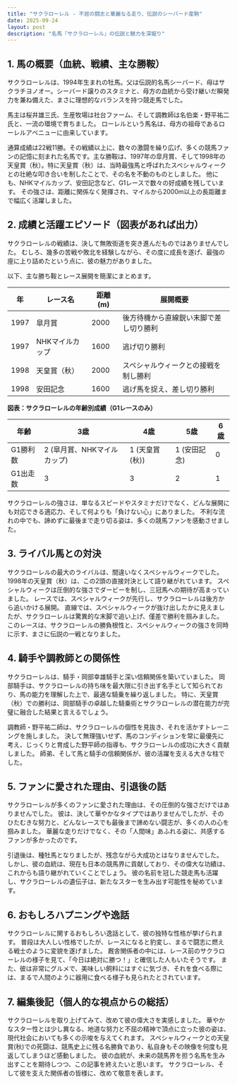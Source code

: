 ```yaml
---
title: "サクラローレル - 不屈の闘志と華麗なる走り、伝説のシーバード産駒"
date: 2025-09-24
layout: post
description: "名馬『サクラローレル』の伝説と魅力を深堀り"
---
```


## 1. 馬の概要（血統、戦績、主な勝鞍）

サクラローレルは、1994年生まれの牡馬。父は伝説的名馬シーバード、母はサクラチヨノオー。シーバード譲りのスタミナと、母方の血統から受け継いだ瞬発力を兼ね備えた、まさに理想的なバランスを持つ競走馬でした。  

馬主は桜井雄三氏、生産牧場は社台ファーム、そして調教師は名伯楽・野平祐二氏と、一流の環境で育ちました。  ローレルという馬名は、母方の祖母であるローレルアベニューに由来しています。

通算成績は22戦11勝。その戦績以上に、数々の激闘を繰り広げ、多くの競馬ファンの記憶に刻まれた名馬です。主な勝鞍は、1997年の皐月賞、そして1998年の天皇賞（秋）。特に天皇賞（秋）は、当時最強馬と呼ばれたスペシャルウィークとの壮絶な叩き合いを制したことで、その名を不動のものとしました。  他にも、NHKマイルカップ、安田記念など、G1レースで数々の好成績を残しています。  その強さは、距離に関係なく発揮され、マイルから2000m以上の長距離まで幅広く活躍しました。


## 2. 成績と活躍エピソード（図表があれば出力）

サクラローレルの戦績は、決して無敗街道を突き進んだものではありませんでした。  むしろ、幾多の苦戦や敗北を経験しながら、その度に成長を遂げ、最強の座に上り詰めたという点に、彼の魅力がありました。

以下、主な勝ち鞍とレース展開を簡潔にまとめます。

| 年 | レース名         | 距離(m) | 展開概要                                     |
|---|-----------------|----------|---------------------------------------------|
| 1997 | 皐月賞           | 2000     | 後方待機から直線鋭い末脚で差し切り勝利       |
| 1997 | NHKマイルカップ    | 1600     | 逃げ切り勝利                               |
| 1998 | 天皇賞（秋）       | 2000     | スペシャルウィークとの接戦を制し勝利       |
| 1998 | 安田記念          | 1600     | 逃げ馬を捉え、差し切り勝利                   |


**図表：サクラローレルの年齢別成績（G1レースのみ）**

| 年齢 | 3歳 | 4歳 | 5歳 | 6歳 |
|---|---|---|---|---|
| G1勝利数 | 2 (皐月賞、NHKマイルカップ) | 1 (天皇賞(秋)) | 1 (安田記念) | 0 |
| G1出走数 | 3 | 3 | 2 | 1 |


サクラローレルの強さは、単なるスピードやスタミナだけでなく、どんな展開にも対応できる適応力、そして何よりも「負けない心」にありました。  不利な流れの中でも、諦めずに最後まで走り切る姿は、多くの競馬ファンを感動させました。


## 3. ライバル馬との対決

サクラローレルの最大のライバルは、間違いなくスペシャルウィークでした。  1998年の天皇賞（秋）は、この2頭の直接対決として語り継がれています。  スペシャルウィークは圧倒的な強さでダービーを制し、三冠馬への期待が高まっていました。  レースでは、スペシャルウィークが先行し、サクラローレルは後方から追いかける展開。  直線では、スペシャルウィークが抜け出したかに見えましたが、サクラローレルは驚異的な末脚で追い上げ、僅差で勝利を掴みました。  このレースは、サクラローレルの勝負根性と、スペシャルウィークの強さを同時に示す、まさに伝説の一戦となりました。


## 4. 騎手や調教師との関係性

サクラローレルは、騎手・岡部幸雄騎手と深い信頼関係を築いていました。  岡部騎手は、サクラローレルの持ち味を最大限に引き出す名手として知られており、馬の能力を理解した上で、最適な騎乗を繰り返しました。  特に、天皇賞（秋）での勝利は、岡部騎手の卓越した騎乗術とサクラローレルの潜在能力が完璧に融合した結果と言えるでしょう。

調教師・野平祐二師は、サクラローレルの個性を見抜き、それを活かすトレーニングを施しました。  決して無理強いせず、馬のコンディションを常に最優先に考え、じっくりと育成した野平師の指導も、サクラローレルの成功に大きく貢献しました。  師弟、そして馬と騎手の信頼関係が、彼の活躍を支える大きな柱でした。


## 5. ファンに愛された理由、引退後の話

サクラローレルが多くのファンに愛された理由は、その圧倒的な強さだけではありませんでした。  彼は、決して華やかなタイプではありませんでしたが、そのひたむきな努力と、どんなレースでも最後まで諦めない闘志が、多くの人の心を掴みました。  華麗な走りだけでなく、その「人間味」あふれる姿に、共感するファンが多かったのです。

引退後は、種牡馬となりましたが、残念ながら大成功とはなりませんでした。  しかし、彼の血統は、現在も日本の競馬界に貢献しており、その偉大な功績は、これからも語り継がれていくことでしょう。  彼の名前を冠した競走馬も活躍し、サクラローレルの遺伝子は、新たなスターを生み出す可能性を秘めています。


## 6. おもしろハプニングや逸話

サクラローレルに関するおもしろい逸話として、彼の独特な性格が挙げられます。  普段は大人しい性格でしたが、レースになると豹変し、まるで闘志に燃える戦士のように変貌を遂げました。  厩舎関係者の中には、レース前のサクラローレルの様子を見て、「今日は絶対に勝つ！」と確信した人もいたそうです。  また、彼は非常にグルメで、美味しい飼料にはすぐに気づき、それを食べる際には、まるで人間のように器用に食べる様子も見られたとされています。


## 7. 編集後記（個人的な視点からの総括）

サクラローレルを取り上げてみて、改めて彼の偉大さを実感しました。  華やかなスター性とは少し異なる、地道な努力と不屈の精神で頂点に立った彼の姿は、現代社会においても多くの示唆を与えてくれます。  スペシャルウィークとの天皇賞(秋)での死闘は、競馬史上に残る名勝負であり、私自身もその映像を何度も見返してしまうほど感動しました。  彼の血統が、未来の競馬界を担う名馬を生み出すことを期待しつつ、この記事を終えたいと思います。  サクラローレル、そして彼を支えた関係者の皆様に、改めて敬意を表します。
